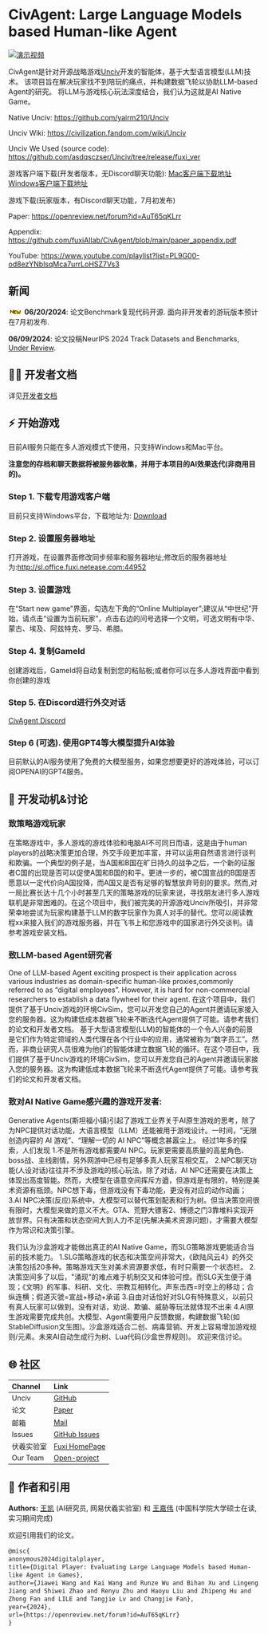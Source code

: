 # CivAgent: Large Language Models based Human-like Agent  

<p align="center" width="100%">

[![演示视频](https://res.cloudinary.com/marcomontalbano/image/upload/v1719391182/video_to_markdown/images/youtube--hD2flShjI0c-c05b58ac6eb4c4700831b2b3070cd403.jpg)](https://www.youtube.com/watch?v=hD2flShjI0c "演示视频")

CivAgent是针对开源战略游戏[Unciv](https://github.com/yairm210/Unciv)开发的智能体，基于大型语言模型(LLM)技术。 
该项目旨在解决玩家找不到陪玩的痛点，并构建数据飞轮以协助LLM-based Agent的研究。
将LLM与游戏核心玩法深度结合，我们认为这就是AI Native Game。

Native Unciv: https://github.com/yairm210/Unciv

Unciv Wiki: https://civilization.fandom.com/wiki/Unciv

Unciv We Used (source code): https://github.com/asdqsczser/Unciv/tree/release/fuxi_ver

游戏客户端下载(开发者版本，无Discord聊天功能): [Mac客户端下载地址](https://drive.google.com/file/d/1Ohx6pvcdZbVzte0cAaXPHEAIRpJ2obqK/view?usp=sharing)   [Windows客户端下载地址](https://drive.google.com/file/d/1ap99uZnhcpgIkDgJKAaPk277bTBi34Ag/view?usp=sharing)

游戏下载(玩家版本，有Discord聊天功能，7月初发布)

Paper: https://openreview.net/forum?id=AuT65qKLrr

Appendix: https://github.com/fuxiAIlab/CivAgent/blob/main/paper_appendix.pdf

YouTube: https://www.youtube.com/playlist?list=PL9G00-od8ezYNblsqMca7urrLoHSZ7Vs3

## 新闻
![new](/assets/new.gif) **06/20/2024**: 论文Benchmark复现代码开源. 面向非开发者的游玩版本预计在7月初发布. 

**06/09/2024**: 论文投稿NeurIPS 2024 Track Datasets and Benchmarks, [Under Review](https://openreview.net/forum?id=AuT65qKLrr).

## 👨‍💻 开发者文档
详见[开发者文档](/docs/README_for_developer_chinese.md)

## ⚡ 开始游戏
目前AI服务只能在多人游戏模式下使用，只支持Windows和Mac平台。

**注意您的存档和聊天数据将被服务器收集，并用于本项目的AI效果迭代(非商用目的)。**
### Step 1. 下载专用游戏客户端
目前只支持Windows平台，下载地址为: [Download]()

### Step 2. 设置服务器地址
打开游戏，在设置界面修改同步频率和服务器地址;修改后的服务器地址为:http://sl.office.fuxi.netease.com:44952

### Step 3. 设置游戏
在“Start new game”界面，勾选左下角的“Online Multiplayer”;建议从“中世纪”开始，请点击“设置为当前玩家”，点击右边的问号选择一个文明，可选文明有中华、蒙古、埃及、阿兹特克、罗马、希腊。

### Step 4. 复制GameId
创建游戏后，GameId将自动复制到您的粘贴板;或者你可以在多人游戏界面中看到你创建的游戏

### Step 5. 在Discord进行外交对话
[CivAgent Discord](https://discord.com/channels/@me/1196286976639369297)

### Step 6 (可选). 使用GPT4等大模型提升AI体验
目前默认的AI服务使用了免费的大模型服务，如果您想要更好的游戏体验，可以订阅OPENAI的GPT4服务。


## 🙋 开发动机&讨论
### 致策略游戏玩家
在策略游戏中，多人游戏的游戏体验和电脑AI不可同日而语，这是由于human players的战略决策更加合理，外交手段更加丰富，并可以运用自然语言进行谈判和欺骗。一个典型的例子是，当A国和B国在旷日持久的战争之后，一个新的征服者C国的出现是否可以促使A国和B国的和平。更进一步的，被C国宣战的B国是否愿意以一定代价向A国投降，而A国又是否有足够的智慧放弃苛刻的要求。然而,对一局比赛长达十几个小时甚至几天的策略游戏的玩家来说，寻找朋友进行多人游戏联机是非常困难的。在这个项目中，我们被完美的开源游戏Unciv所吸引，并非常荣幸地尝试为玩家构建基于LLM的数字玩家作为真人对手的替代。您可以阅读教程xx来接入我们的游戏服务器，并在飞书上和您游戏中的国家进行外交谈判。请参考游戏安装文档。


### 致LLM-based Agent研究者
One of LLM-based Agent exciting prospect is their application across various industries as domain-specific human-like proxies,commonly referred to as “digital employees”. However, it is hard for non-commercial researchers to establish a data flywheel for their agent. 在这个项目中，我们提供了基于Unciv游戏的环境CivSim，您可以开发您自己的Agent并邀请玩家接入您的服务器。这为构建低成本数据飞轮来不断迭代Agent提供了可能。请参考我们的论文和开发者文档。
基于大型语言模型(LLM)的智能体的一个令人兴奋的前景是它们作为特定领域的人类代理在各个行业中的应用，通常被称为“数字员工”。然而，非商业研究人员很难为他们的智能体建立数据飞轮的循环。在这个项目中，我们提供了基于Unciv游戏的环境CivSim，您可以开发您自己的Agent并邀请玩家接入您的服务器。这为构建低成本数据飞轮来不断迭代Agent提供了可能。请参考我们的论文和开发者文档。


### 致对AI Native Game感兴趣的游戏开发者:
Generative Agents(斯坦福小镇)引起了游戏工业界关于AI原生游戏的思考，除了为NPC提供对话功能，大语言模型（LLM）还能被用于游戏设计。一时间，“无限创造内容的 AI 游戏”、“理解一切的 AI NPC”等概念甚嚣尘上。
经过1年多的探索，人们发现
1.不是所有游戏都需要AI NPC。玩家更需要高质量的高星角色、boss战、主线剧情，另外网游中已经有足够多真人玩家互相交互。
2.NPC聊天功能(人设对话)往往并不涉及游戏的核心玩法，除了对话，AI NPC还需要在决策上体现出高度智能。然而，大模型在语意空间挥斥方遒，但游戏是有限的，特别是美术资源有瓶颈。NPC想下毒，但游戏没有下毒功能，更没有对应的动作动画；
3.AI NPC决策(反应)系统中，大模型可以替代策划配表和行为树。但当决策空间很有限时，大模型来做的意义不大。GTA、荒野大镖客2、博德之门3靠堆料实现开放世界。只有决策和状态空间大到人力不足(先解决美术资源问题)，才需要大模型作为常识和决策引擎。

我们认为沙盒游戏才能做出真正的AI Native Game，而SLG策略游戏更能适合当前的技术能力。
1.SLG策略游戏的状态和决策空间非常大，《欧陆风云4》的外交决策包括20多种。策略游戏天生对美术资源要求低，有时只需要一个状态栏。
2.决策空间多了以后，"涌现"的难点难于机制交叉和体验可控。而SLG天生便于涌现；《文明》的军事、科研、文化、宗教互相转化。声东击西=时空上的移动；合纵连横；假道灭虢=宣战+移动+承诺
3.自由对话恰好对SLG有特殊意义，以前只有真人玩家可以做到。没有对话，劝说、欺骗、威胁等玩法就体现不出来
4.AI原生游戏需要完成共创。大模型、Agent需要用户反馈数据，构建数据飞轮(如StableDiffusion文生图)。沙盒游戏适合二创、病毒营销、开发上容易增加游戏规则/元素。未来AI自动生成行为树、Lua代码(沙盒世界规则)。
欢迎来信讨论。



## 🌐 社区
| Channel  | Link |
|:---------|:-|
| Unciv    | [GitHub](https://github.com/yairm210/Unciv) |
| 论文       | [Paper](https://openreview.net/forum?id=AuT65qKLrr) |
| 邮箱       | [Mail](asdqsczser@gmail.com) |
| Issues   | [GitHub Issues](https://github.com/fuxiAIlab/CivAgent/issues) |
| 伏羲实验室    | [Fuxi HomePage](https://fuxi.163.com/en/) |
| Our Team | [Open-project](https://fuxi-up-research.gitbook.io/open-project/) |

 
## 📖 作者和引用

**Authors:** [王凯](https://scholar.google.com/citations?user=nrKSdzcAAAAJ&hl=en) (AI研究员, 网易伏羲实验室) 和 [王嘉伟](https://scholar.google.com/citations?user=pOxT1NAAAAAJ&hl=zh-CN) (中国科学院大学硕士在读, 实习期间完成)

欢迎引用我们的论文。

```
@misc{
anonymous2024digitalplayer,
title={Digital Player: Evaluating Large Language Models based Human-like Agent in Games},
author={Jiawei Wang and Kai Wang and Runze Wu and Bihan Xu and Lingeng Jiang and Shiwei Zhao and Renyu Zhu and Haoyu Liu and Zhipeng Hu and Zhong Fan and LILE and Tangjie Lv and Changjie Fan},
year={2024},
url={https://openreview.net/forum?id=AuT65qKLrr}
}
```